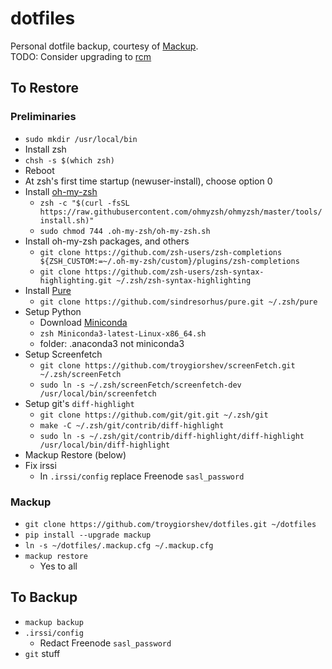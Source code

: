 # dotfiles
Personal dotfile backup, courtesy of [Mackup](https://github.com/lra/mackup).  
TODO: Consider upgrading to [rcm](https://github.com/thoughtbot/rcm)

## To Restore

### Preliminaries

* `sudo mkdir /usr/local/bin`
* Install zsh
* `chsh -s $(which zsh)`
* Reboot
* At zsh's first time startup (newuser-install), choose option 0
* Install [oh-my-zsh](https://github.com/ohmyzsh/ohmyzsh)
  * `zsh -c "$(curl -fsSL https://raw.githubusercontent.com/ohmyzsh/ohmyzsh/master/tools/install.sh)"`
  * `sudo chmod 744 .oh-my-zsh/oh-my-zsh.sh`
* Install oh-my-zsh packages, and others
  * `git clone https://github.com/zsh-users/zsh-completions ${ZSH_CUSTOM:=~/.oh-my-zsh/custom}/plugins/zsh-completions`
  * `git clone https://github.com/zsh-users/zsh-syntax-highlighting.git ~/.zsh/zsh-syntax-highlighting`
* Install [Pure](https://github.com/sindresorhus/pure)
  * `git clone https://github.com/sindresorhus/pure.git ~/.zsh/pure`
* Setup Python
  * Download [Miniconda](https://docs.conda.io/en/latest/miniconda.html#linux-installers)
  * `zsh Miniconda3-latest-Linux-x86_64.sh`
  * folder: .anaconda3 not miniconda3
* Setup Screenfetch
  * `git clone https://github.com/troygiorshev/screenFetch.git ~/.zsh/screenFetch`
  * `sudo ln -s ~/.zsh/screenFetch/screenfetch-dev /usr/local/bin/screenfetch`
* Setup git's `diff-highlight`
  * `git clone https://github.com/git/git.git ~/.zsh/git`
  * `make -C ~/.zsh/git/contrib/diff-highlight`
  * `sudo ln -s ~/.zsh/git/contrib/diff-highlight/diff-highlight /usr/local/bin/diff-highlight`
* Mackup Restore (below)
* Fix irssi
  * In `.irssi/config` replace Freenode `sasl_password`

### Mackup

* `git clone https://github.com/troygiorshev/dotfiles.git ~/dotfiles`
* `pip install --upgrade mackup`
* `ln -s ~/dotfiles/.mackup.cfg ~/.mackup.cfg`
* `mackup restore`
  * Yes to all

## To Backup

* `mackup backup`
* `.irssi/config`
  * Redact Freenode `sasl_password`
* `git` stuff
